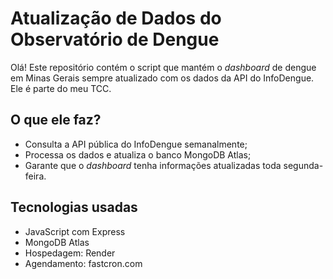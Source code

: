 # Atualização de Dados do Observatório de Dengue

Olá! Este repositório contém o script que mantém o *dashboard* de dengue em Minas Gerais sempre atualizado com os dados da API do InfoDengue. Ele é parte do meu TCC.

## O que ele faz?
- Consulta a API pública do InfoDengue semanalmente;
- Processa os dados e atualiza o banco MongoDB Atlas;
- Garante que o *dashboard* tenha informações atualizadas toda segunda-feira.

## Tecnologias usadas
- JavaScript com Express
- MongoDB Atlas
- Hospedagem: Render
- Agendamento: fastcron.com
